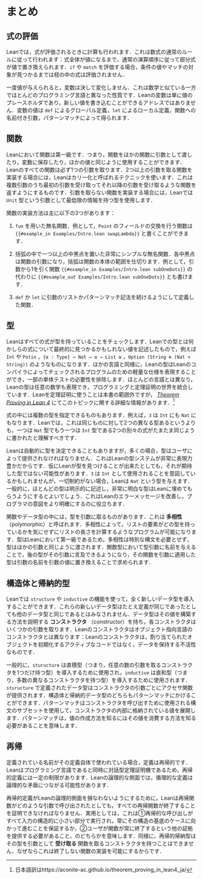 <!-- # Summary -->

# まとめ

<!-- ## Evaluating Expressions -->

## 式の評価

<!-- In Lean, computation occurs when expressions are evaluated.
This follows the usual rules of mathematical expressions: sub-expressions are replaced by their values following the usual order of operations, until the entire expression has become a value.
When evaluating an `if` or a `match`, the expressions in the branches are not evaluated until the value of the condition or the match subject has been found. -->

Leanでは，式が評価されるときに計算も行われます．これは数式の通常のルールに従って行われます：式全体が値になるまで，通常の演算順序に従って部分式が値で置き換えられます．`if` や `match` を評価する場合，条件の値やマッチの対象が見つかるまでは枝の中の式は評価されません．

<!-- Once they have been given a value, variables never change.
Similarly to mathematics but unlike most programming languages, Lean variables are simply placeholders for values, rather than addresses to which new values can be written.
Variables' values may come from global definitions with `def`, local definitions with `let`, as named arguments to functions, or from pattern matching. -->

一度値が与えられると，変数は決して変化しません．これは数学と似ている一方でほとんどのプログラミング言語と異なった性質です．Leanの変数は単に値のプレースホルダであり，新しい値を書き込むことができるアドレスではありません．変数の値は `def` によるグローバル定義，`let` によるローカル定義，関数への名前付き引数，パターンマッチによって得られます．

<!-- ## Functions -->

## 関数

<!-- Functions in Lean are first-class values, meaning that they can be passed as arguments to other functions, saved in variables, and used like any other value.
Every Lean function takes exactly one argument.
To encode a function that takes more than one argument, Lean uses a technique called currying, where providing the first argument returns a function that expects the remaining arguments.
To encode a function that takes no arguments, Lean uses the `Unit` type, which is the least informative possible argument. -->

Leanにおいて関数は第一級です．つまり，関数をほかの関数に引数として渡したり，変数に保存したり，ほかの値と同じように使用することができます．Leanのすべての関数は必ず1つの引数を取ります．2つ以上の引数を取る関数を実装する場合には，Leanはカリー化と呼ばれるテクニックを使います．これは複数引数のうち最初の引数を受け取ってそれ以降の引数を受け取るような関数を返すようにするものです．引数を取らない関数を実装する場合には，Leanでは `Unit` 型という引数として最低限の情報を持つ型を使用します．

<!-- There are three primary ways of creating functions: -->

関数の実装方法は主に以下の3つがあります：

<!-- 1. Anonymous functions are written using `fun`.
   For instance, a function that swaps the fields of a `Point` can be written `{{#example_in Examples/Intro.lean swapLambda}}` -->
1. `fun` を用いた無名関数．例として，`Point` のフィールドの交換を行う関数は `{{#example_in Examples/Intro.lean swapLambda}}` と書くことができます．
<!-- 2. Very simple anonymous functions are written by placing one or more centered dots `·` inside of parentheses.
   Each centered dot becomes an argument to the function, and the parentheses delimit its body.
   For instance, a function that subtracts one from its argument can be written as `{{#example_in Examples/Intro.lean subOneDots}}` instead of as `{{#example_out Examples/Intro.lean subOneDots}}`. -->
2. 括弧の中で一つ以上の中黒点を置いた非常にシンプルな無名関数．各中黒点は関数の引数になり，括弧は関数の本体の範囲を仕切ります．例として，引数から1を引く関数 `{{#example_in Examples/Intro.lean subOneDots}}` の代わりに `{{#example_out Examples/Intro.lean subOneDots}}` とも書けます．
<!-- 3. Functions can be defined using `def` or `let` by adding an argument list or by using pattern-matching notation. -->
3. `def` か `let` に引数のリストかパターンマッチ記法を続けるようにして定義した関数．

<!-- ## Types -->

## 型

<!-- Lean checks that every expression has a type.
Types, such as `Int`, `Point`, `{α : Type} → Nat → α → List α`, and `Option (String ⊕ (Nat × String))`, describe the values that may eventually be found for an expression.
Like other languages, types in Lean can express lightweight specifications for programs that are checked by the Lean compiler, obviating the need for certain classes of unit test.
Unlike most languages, Lean's types can also express arbitrary mathematics, unifying the worlds of programming and theorem proving.
While using Lean for proving theorems is mostly out of scope for this book, _[Theorem Proving in Lean 4](https://leanprover.github.io/theorem_proving_in_lean4/)_ contains more information on this topic. -->

Leanはすべての式が型を持っていることをチェックします．Leanでの型とは何かしらの式について最終的に見つかるかもしれない値を記述したもので，例えば `Int` や `Potin` ，`{α : Type} → Nat → α → List α` ，`Option (String ⊕ (Nat × String))` のようなものになります．ほかの言語と同様に，Leanの型はLeanのコンパイラによってチェックされるプログラムのための軽量な仕様を表現することができ，一部の単体テストの必要性を排除します．ほとんどの言語とは異なり，Leanの型は任意の数学も表現でき，プログラミングと定理証明の世界を統合しています．Leanを定理証明に使うことは本書の範囲外ですが， _[Theorem Proving in Lean 4](https://leanprover.github.io/theorem_proving_in_lean4/)_ にてこのトピックに関する詳細な情報があります．[^1]

<!-- Some expressions can be given multiple types.
For instance, `3` can be an `Int` or a `Nat`.
In Lean, this should be understood as two separate expressions, one with type `Nat` and one with type `Int`, that happen to be written in the same way, rather than as two different types for the same thing. -->

式の中には複数の型を指定できるものもあります．例えば，`3` は `Int` にも `Nat` にもなります．Leanでは，これは同じものに対して2つの異なる型あるというよりも，一つは `Nat` 型でもう一つは `Int` 型である2つの別々の式がたまたま同じように書かれたと理解すべきです．

<!-- Lean is sometimes able to determine types automatically, but types must often be provided by the user.
This is because Lean's type system is so expressive.
Even when Lean can find a type, it may not find the desired type—`3` could be intended to be used as an `Int`, but Lean will give it the type `Nat` if there are no further constraints.
In general, it is a good idea to write most types explicitly, only letting Lean fill out the very obvious types.
This improves Lean's error messages and helps make programmer intent more clear. -->

Leanは自動的に型を決定できることもありますが，多くの場合，型はユーザによって提供されなければなりません．これはLeanの型システムが非常に表現力豊かだからです．仮にLeanが型を見つけることが出来たとしても，それが期待した型ではない可能性があります．`3` は `Int` として使用されることを意図しているかもしれませんが，一切制約がない場合，Leanは `Nat` という型を与えます．一般的に，ほとんどの型は明示的に記述し，非常に明白な型はLeanに埋めてもらうようにするとよいでしょう．これはLeanのエラーメッセージを改善し，プログラマの意図をより明確にするのに役立ちます．

<!-- Some functions or datatypes take types as arguments.
They are called _polymorphic_.
Polymorphism allows programs such as one that calculates the length of a list without caring what type the entries in the list have.
Because types are first class in Lean, polymorphism does not require any special syntax, so types are passed just like other arguments.
Giving an argument a name in a function type allows later types to mention that argument, and the type of applying that function to an argument is found by replacing the argument's name with the argument's value. -->

関数やデータ型の中には，型を引数に取るものがあります．これは **多相性** （polymorphic）と呼ばれます．多相性によって，リストの要素がどの型を持っているかを気にせずにリストの長さを計算するようなプログラムが可能になります．型はLeanにおいて第一級であるため，多相性は特別な構文を必要とせず，型はほかの引数と同じように渡されます．関数型において型引数に名前を与えることで，後の型がその引数に言及できるようになり，その関数を引数に適用した型は引数の名前を引数の値に置き換えることで求められます．

<!-- ## Structures and Inductive Types -->

## 構造体と帰納的型

<!-- Brand new datatypes can be introduced to Lean using the `structure` or `inductive` features.
These new types are not considered to be equivalent to any other type, even if their definitions are otherwise identical.
Datatypes have _constructors_ that explain the ways in which their values can be constructed, and each constructor takes some number of arguments.
Constructors in Lean are not the same as constructors in object-oriented languages: Lean's constructors are inert holders of data, rather than active code that initializes an allocated object. -->

Leanでは `structure` や `inductive` の機能を使って，全く新しいデータ型を導入することができます．これらの新しいデータ型はたとえ定義が同じであったとしても他のデータ型と同じであるとはみなされません．データ型はその値を構築する方法を説明する **コンストラクタ** （constructor）を持ち，各コンストラクタはいくつかの引数を取ります．Leanのコンストラクタはオブジェクト指向言語のコンストラクタとは異なります：Leanのコンストラクタは，割り当てられたオブジェクトを初期化するアクティブなコードではなく，データを保持する不活性なものです．

<!-- Typically, `structure` is used to introduce a product type (that is, a type with just one constructor that takes any number of arguments), while `inductive` is used to introduce a sum type (that is, a type with many distinct constructors).
Datatypes defined with `structure` are provided with one accessor function for each of the constructor's arguments.
Both structures and inductive datatypes may be consumed with pattern matching, which exposes the values stored inside of constructors using a subset of the syntax used to call said constructors.
Pattern matching means that knowing how to create a value implies knowing how to consume it. -->

一般的に，`sturucture` は直積型（つまり，任意の数の引数を取るコンストラクタを1つだけ持つ型）を導入するために使用され，`inductive` は直和型（つまり，多数の異なるコンストラクタを持つ型）を導入するために使用されます．`sturucture` で定義されたデータ型はコンストラクタの引数ごとにアクセサ関数が提供されます．構造体と帰納的データ型のどちらもパターンマッチにかけることができます．パターンマッチはコンストラクタを呼び出すために使用される構文のサブセットを使用して，コンストラクタの内部に格納されている値を展開します．パターンマッチは，値の作成方法を知るにはその値を消費する方法を知る必要があることを意味します．

<!-- ## Recursion -->

## 再帰

<!-- A definition is recursive when the name being defined is used in the definition itself.
Because Lean is an interactive theorem prover in addition to being a programming language, there are certain restrictions placed on recursive definitions.
In Lean's logical side, circular definitions could lead to logical inconsistency. -->

定義されている名前がその定義自体で使われている場合，定義は再帰的です．Leanはプログラミング言語であると同時に対話型定理証明機であるため，再帰的定義には一定の制限があります．Leanの論理的な側面では，循環的な定義は論理的な矛盾につながる可能性があります．

<!-- In order to ensure that recursive definitions do not undermine the logical side of Lean, Lean must be able to prove that all recursive functions terminate, no matter what arguments they are called with.
In practice, this means either that recursive calls are all performed on a structurally-smaller piece of the input, which ensures that there is always progress towards a base case, or that users must provide some other evidence that the function always terminates.
Similarly, recursive inductive types are not allowed to have a constructor that takes a function _from_ the type as an argument, because this would make it possible to encode non-terminating functions. -->

再帰的定義がLeanの論理的側面を損なわないようにするために，Leanは再帰関数がどのような引数で呼び出されたとしても，すべての再帰関数が終了することを証明できなければなりません．実用としては，これは①再帰的な呼び出しがすべて入力の構造的に小さい部分で実行され，常にその構造の基底のケースに向かって進むことを保証するか，②ユーザが関数が常に終了するという他の証拠を提供する必要があること，のどちらかを意味します．同様に，再帰的帰納型はその型を引数として **受け取る** 関数を取るコンストラクタを持つことはできません．なぜならこれは終了しない関数の実装を可能にするからです．


[^1]: 日本語訳はhttps://aconite-ac.github.io/theorem_proving_in_lean4_ja/